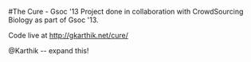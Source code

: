 #The Cure - Gsoc '13
Project done in collaboration with CrowdSourcing Biology as part of Gsoc '13.

Code live at <http://gkarthik.net/cure/>

@Karthik -- expand this!